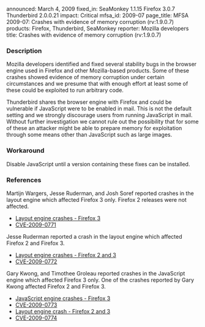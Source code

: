 announced: March 4, 2009
fixed_in: SeaMonkey 1.1.15
          Firefox 3.0.7
          Thunderbird 2.0.0.21
impact: Critical
mfsa_id: 2009-07
page_title: MFSA 2009-07: Crashes with evidence of memory corruption (rv:1.9.0.7)
products: Firefox, Thunderbird, SeaMonkey
reporter: Mozilla developers
title: Crashes with evidence of memory corruption (rv:1.9.0.7)

<h3>Description</h3>

<p>Mozilla developers identified and fixed several stability bugs in
the browser engine used in Firefox and other Mozilla-based
products. Some of these crashes showed evidence of memory corruption
under certain circumstances and we presume that with enough effort at
least some of these could be exploited to run arbitrary code.</p>

<p class="note">Thunderbird shares the browser engine with Firefox and
could be vulnerable if JavaScript were to be enabled in mail. This is
not the default setting and we strongly discourage users from running
JavaScript in mail. Without further investigation we cannot rule out
the possibility that for some of these an attacker might be able to
prepare memory for exploitation through some means other than
JavaScript such as large images.</p>

<h3>Workaround</h3>

<p>Disable JavaScript until a version containing these fixes can be
installed.</p>


<h3>References</h3>

<p>Martijn Wargers, Jesse Ruderman, and Josh Soref reported crashes in
the layout engine which affected Firefox 3 only.  Firefox 2 releases
were not affected.</p>

<ul>
  <li><a href="https://bugzilla.mozilla.org/buglist.cgi?bug_id=424276,435209,436965,460706,466057,468578,471594,472502">Layout engine crashes - Firefox 3</a></li>
  <li><a class="ex-ref" href="http://cve.mitre.org/cgi-bin/cvename.cgi?name=CVE-2009-0771">CVE-2009-0771</a></li>
</ul>

<p>Jesse Ruderman reported a crash in the layout engine which affected
Firefox 2 and Firefox 3.</p>

<ul>
  <li><a href="https://bugzilla.mozilla.org/show_bug.cgi?id=475136">Layout engine crashes - Firefox 2 and 3</a></li>
  <li><a class="ex-ref" href="http://cve.mitre.org/cgi-bin/cvename.cgi?name=CVE-2009-0772">CVE-2009-0772</a></li>
</ul>

<p>Gary Kwong, and Timothee Groleau reported crashes in the JavaScript
engine which affected Firefox 3 only.  One of the crashes reported by
Gary Kwong affected Firefox 2 and Firefox 3.</p>

<ul>
  <li><a href="https://bugzilla.mozilla.org/buglist.cgi?bug_id=457521,467499,472787">JavaScript engine crashes - Firefox 3</a></li>
  <li><a class="ex-ref" href="http://cve.mitre.org/cgi-bin/cvename.cgi?name=CVE-2009-0773">CVE-2009-0773</a></li>
  <li><a href="https://bugzilla.mozilla.org/show_bug.cgi?id=473709">Layout engine crash - Firefox 2 and 3</a></li>
  <li><a class="ex-ref" href="http://cve.mitre.org/cgi-bin/cvename.cgi?name=CVE-2009-0774">CVE-2009-0774</a></li>
</ul>



